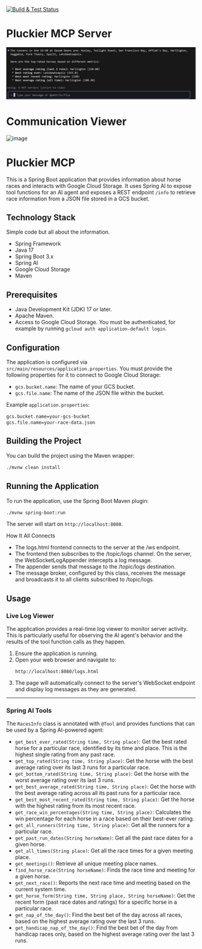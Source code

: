 [![Build & Test Status](https://github.com/TonyKennah/PluckierMCP/actions/workflows/maven.yml/badge.svg)](https://github.com/TonyKennah/PluckierMCP/actions/workflows/maven.yml)



# Pluckier MCP Server

![Example](gemini.jpg "Gemini using pluckier")

# Communication Viewer
<img width="1803" height="605" alt="image" src="https://github.com/user-attachments/assets/6180d2db-c894-4e1b-ab51-65b0b7b58d9a" />

# Pluckier MCP
This is a Spring Boot application that provides information about horse races and interacts with Google Cloud Storage. It uses Spring AI to expose tool functions for an AI agent and exposes a REST endpoint `/info` to retrieve race information from a JSON file stored in a GCS bucket.

## Technology Stack

Simple code but all about the information.

*   Spring Framework
*   Java 17
*   Spring Boot 3.x
*   Spring AI
*   Google Cloud Storage
*   Maven

## Prerequisites

*   Java Development Kit (JDK) 17 or later.
*   Apache Maven.
*   Access to Google Cloud Storage. You must be authenticated, for example by running `gcloud auth application-default login`.

## Configuration

The application is configured via `src/main/resources/application.properties`. You must provide the following properties for it to connect to Google Cloud Storage:

*   `gcs.bucket.name`: The name of your GCS bucket.
*   `gcs.file.name`: The name of the JSON file within the bucket.

Example `application.properties`:
```properties
gcs.bucket.name=your-gcs-bucket
gcs.file.name=your-race-data.json
```

## Building the Project

You can build the project using the Maven wrapper:

```sh
./mvnw clean install
```

## Running the Application

To run the application, use the Spring Boot Maven plugin:

```sh
./mvnw spring-boot:run
```

The server will start on `http://localhost:8080`.

How It All Connects
- The logs.html frontend connects to the server at the /ws endpoint.
- The frontend then subscribes to the /topic/logs channel.
On the server, the WebSocketLogAppender intercepts a log message.
- The appender sends that message to the /topic/logs destination.
- The message broker, configured by this class, receives the message and broadcasts it to all clients subscribed to /topic/logs.


## Usage

### Live Log Viewer

The application provides a real-time log viewer to monitor server activity. This is particularly useful for observing the AI agent's behavior and the results of the tool function calls as they happen.

1.  Ensure the application is running.
2.  Open your web browser and navigate to:
    ```
    http://localhost:8080/logs.html
    ```
3.  The page will automatically connect to the server's WebSocket endpoint and display log messages as they are generated.

---

### Spring AI Tools

The `RacesInfo` class is annotated with `@Tool` and provides functions that can be used by a Spring AI-powered agent:
*   `get_best_ever_rated(String time, String place)`: Get the best rated horse for a particular race, identified by its time and place. This is the highest single rating from any past race.
*   `get_top_rated(String time, String place)`: Get the horse with the best average rating over its last 3 runs for a particular race.
*   `get_bottom_rated(String time, String place)`: Get the horse with the worst average rating over its last 3 runs.
*   `get_best_average_rated(String time, String place)`: Get the horse with the best average rating across all its past runs for a particular race.
*   `get_best_most_recent_rated(String time, String place)`: Get the horse with the highest rating from its most recent race.
*   `get_race_win_percentages(String time, String place)`: Calculates the win percentage for each horse in a race based on their best-ever rating.
*   `get_all_runners(String time, String place)`: Get all the runners for a particular race.
*   `get_past_run_dates(String horseName)`: Get all the past race dates for a given horse.
*   `get_all_times(String place)`: Get all the race times for a given meeting place.
*   `get_meetings()`: Retrieve all unique meeting place names.
*   `find_horse_race(String horseName)`: Finds the race time and meeting for a given horse.
*   `get_next_race()`: Reports the next race time and meeting based on the current system time.
*   `get_horse_form(String time, String place, String horseName)`: Get the recent form (past race dates and ratings) for a specific horse in a particular race.
*   `get_nap_of_the_day()`: Find the best bet of the day across all races, based on the highest average rating over the last 3 runs.
*   `get_handicap_nap_of_the_day()`: Find the best bet of the day from handicap races only, based on the highest average rating over the last 3 runs.
